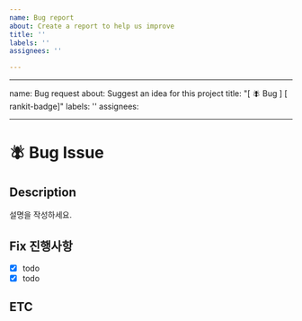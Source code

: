 ```yaml
---
name: Bug report
about: Create a report to help us improve
title: ''
labels: ''
assignees: ''

---
```


---
name: Bug request
about: Suggest an idea for this project
title: "[ 🪰 Bug ] [ rankit-badge]"
labels: ''
assignees: 

---

# 🪰 Bug Issue

## Description
설명을 작성하세요.

## Fix 진행사항
- [x] todo
- [x] todo

## ETC
